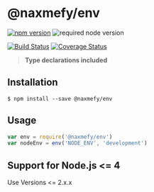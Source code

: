 # @naxmefy/env

[![npm version](https://badge.fury.io/js/%40naxmefy%2Fenv.svg)](https://badge.fury.io/js/%40naxmefy%2Fenv)
![required node version](https://img.shields.io/badge/node-%3E%3D%200.10.x-green.svg)

[![Build Status](https://travis-ci.org/naxmefy/node-env.svg?branch=master)](https://travis-ci.org/naxmefy/node-env)
[![Coverage Status](https://coveralls.io/repos/github/naxmefy/node-env/badge.svg?branch=master)](https://coveralls.io/github/naxmefy/node-env?branch=master)

> **Type declarations included**

## Installation

```
$ npm install --save @naxmefy/env
```

## Usage

```JavaScript
var env = require('@naxmefy/env')
var nodeEnv = env('NODE_ENV', 'development')
```

## Support for Node.js <= 4

Use Versions <= 2.x.x

